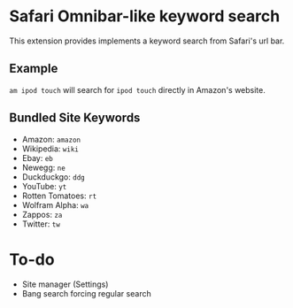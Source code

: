 # Safari Omnibar-like keyword search

This extension provides implements a keyword search from Safari's url bar.

## Example

`am ipod touch` will search for `ipod touch` directly in Amazon's website.

## Bundled Site Keywords

- Amazon: `amazon`
- Wikipedia: `wiki`
- Ebay: `eb`
- Newegg: `ne`
- Duckduckgo: `ddg`
- YouTube: `yt`
- Rotten Tomatoes: `rt`
- Wolfram Alpha: `wa`
- Zappos: `za`
- Twitter: `tw`

# To-do

- Site manager (Settings)
- Bang search forcing regular search